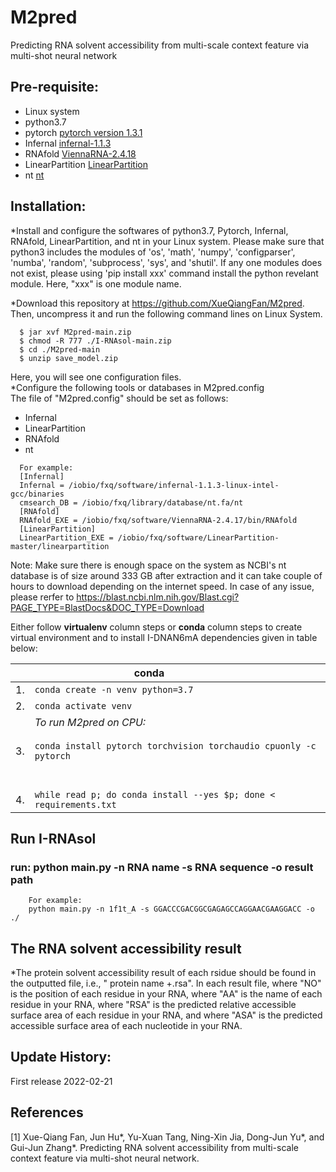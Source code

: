 # M2pred
Predicting RNA solvent accessibility from multi-scale context feature via multi-shot neural network

## Pre-requisite:  
   - Linux system
   - python3.7
   - pytorch [pytorch version 1.3.1](https://pytorch.org/)
   - Infernal [infernal-1.1.3](http://eddylab.org/infernal/infernal-1.1.3.tar.gz)
   - RNAfold [ViennaRNA-2.4.18](https://www.tbi.univie.ac.at/RNA/download/sourcecode/2_4_x/ViennaRNA-2.4.18.tar.gz)
   - LinearPartition [LinearPartition](https://github.com/LinearFold/LinearPartition.git/)
   - nt [nt](https://ftp.ncbi.nih.gov/blast/db/)  
    

## Installation:

*Install and configure the softwares of python3.7, Pytorch, Infernal, RNAfold, LinearPartition, and nt in your Linux system. Please make sure that python3 includes the modules of 'os', 'math', 'numpy', 'configparser', 'numba', 'random', 'subprocess', 'sys', and 'shutil'. If any one modules does not exist, please using 'pip install xxx' command install the python revelant module. Here, "xxx" is one module name.

*Download this repository at https://github.com/XueQiangFan/M2pred. Then, uncompress it and run the following command lines on Linux System.

~~~
  $ jar xvf M2pred-main.zip
  $ chmod -R 777 ./I-RNAsol-main.zip
  $ cd ./M2pred-main
  $ unzip save_model.zip 
~~~
Here, you will see one configuration files.   
*Configure the following tools or databases in M2pred.config  
  The file of "M2pred.config" should be set as follows:
- Infernal
- LinearPartition
- RNAfold
- nt
~~~
  For example:  
  [Infernal]
  Infernal = /iobio/fxq/software/infernal-1.1.3-linux-intel-gcc/binaries
  cmsearch_DB = /iobio/fxq/library/database/nt.fa/nt
  [RNAfold]
  RNAfold_EXE = /iobio/fxq/software/ViennaRNA-2.4.17/bin/RNAfold
  [LinearPartition]
  LinearPartition_EXE = /iobio/fxq/software/LinearPartition-master/linearpartition
~~~
Note: Make sure there is enough space on the system as NCBI's nt database is of size around 333 GB after extraction and it can take couple of hours to download depending on the internet speed. In case of any issue, please rerfer to https://blast.ncbi.nlm.nih.gov/Blast.cgi?PAGE_TYPE=BlastDocs&DOC_TYPE=Download

Either follow **virtualenv** column steps or **conda** column steps to create virtual environment and to install I-DNAN6mA dependencies given in table below:<br />

|  | &nbsp;&nbsp;&nbsp;&nbsp;&nbsp;&nbsp;&nbsp;&nbsp;&nbsp;&nbsp;&nbsp;&nbsp;&nbsp;&nbsp;&nbsp;&nbsp;&nbsp;&nbsp;&nbsp;&nbsp;&nbsp;&nbsp;&nbsp;&nbsp;&nbsp;&nbsp;&nbsp;&nbsp;&nbsp;&nbsp;&nbsp;&nbsp;&nbsp;&nbsp;&nbsp;&nbsp; conda |
| :- | :--- |
| 1. |  `conda create -n venv python=3.7` |
| 2. |  `conda activate venv` | 
| 3. |  *To run M2pred on CPU:*<br /> <br /> `conda install pytorch torchvision torchaudio cpuonly -c pytorch` <br /> <br /> &nbsp;&nbsp;&nbsp;&nbsp;&nbsp;&nbsp;&nbsp;&nbsp;&nbsp;&nbsp;&nbsp;&nbsp;&nbsp;&nbsp;&nbsp;&nbsp;&nbsp;&nbsp;&nbsp;&nbsp;&nbsp;&nbsp;&nbsp;&nbsp;  |
| 4. | `while read p; do conda install --yes $p; done < requirements.txt` | 

## Run I-RNAsol 
### run: python main.py -n RNA name -s RNA sequence -o result path
~~~
    For example:
    python main.py -n 1f1t_A -s GGACCCGACGGCGAGAGCCAGGAACGAAGGACC -o ./
~~~

## The RNA solvent accessibility result

*The protein solvent accessibility result of each rsidue should be found in the outputted file, i.e., " protein name +.rsa". In each result file, where "NO" is the position of each residue in your RNA, where "AA" is the name of each residue in your RNA, where "RSA" is the predicted relative accessible surface area of each residue in your RNA, and where "ASA" is the predicted accessible surface area of each nucleotide in your RNA.

## Update History:

First release 2022-02-21

## References

[1] Xue-Qiang Fan, Jun Hu*, Yu-Xuan Tang, Ning-Xin Jia, Dong-Jun Yu*, and Gui-Jun Zhang*. Predicting RNA solvent accessibility from multi-scale context feature via multi-shot neural network.
